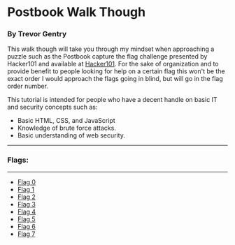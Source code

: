 # Postbook Walk Though
### By Trevor Gentry

This walk though will take you through my mindset when approaching a puzzle such as the Postbook capture the flag challenge presented by Hacker101 and available at [Hacker101](ctf.hacker101.com). For the sake of organization and to provide benefit to people looking for help on a certain flag this won't be the exact order I would approach the flags going in blind, but will go in the flag order number. 

This tutorial is intended for people who have a decent handle on basic IT and security concepts such as:
- Basic HTML, CSS, and JavaScript
- Knowledge of brute force attacks.
- Basic understanding of web security.
-----

### Flags:
----------
- [Flag 0](./Flag0.md)
- [Flag 1]()
- [Flag 2]()
- [Flag 3]()
- [Flag 4]()
- [Flag 5]()
- [Flag 6]()
- [Flag 7]()

